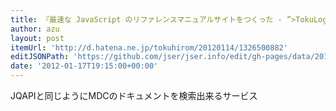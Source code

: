 ```yaml
---
title: 『最速な JavaScript のリファレンスマニュアルサイトをつくった - ”>TokuLog 改メ tokuhirom’s blog』
author: azu
layout: post
itemUrl: 'http://d.hatena.ne.jp/tokuhirom/20120114/1326500882'
editJSONPath: 'https://github.com/jser/jser.info/edit/gh-pages/data/2012/01/index.json'
date: '2012-01-17T19:15:00+00:00'
---
```

JQAPIと同じようにMDCのドキュメントを検索出来るサービス
